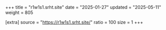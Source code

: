 +++
title = "r1w1s1.srht.site"
date = "2025-01-27"
updated = "2025-05-11"
weight = 805

[extra]
source = "https://r1w1s1.srht.site/"
ratio = 100
size = 1
+++
